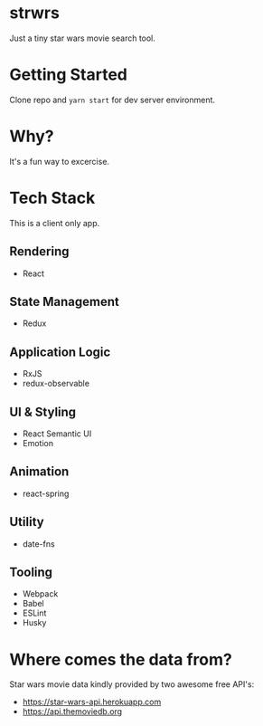 # strwrs
Just a tiny star wars movie search tool.

# Getting Started
Clone repo and `yarn start` for dev server environment.

# Why?
It's a fun way to excercise.

# Tech Stack
This is a client only app.

## Rendering
* React

## State Management
* Redux

## Application Logic
* RxJS
* redux-observable

## UI & Styling
* React Semantic UI
* Emotion 

## Animation
* react-spring

## Utility
* date-fns

## Tooling
* Webpack
* Babel
* ESLint
* Husky

# Where comes the data from?
Star wars movie data kindly provided by two awesome free API's:

* https://star-wars-api.herokuapp.com
* https://api.themoviedb.org